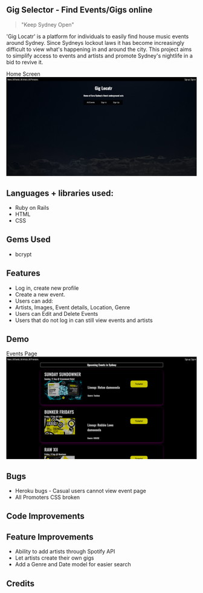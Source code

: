 Gig Selector - Find Events/Gigs online
-------------
>"Keep Sydney Open"

'Gig Locatr' is a platform for individuals to easily find house music events around Sydney. Since Sydneys lockout laws it has become increasingly difficult to view what's happening in and around the city. This project aims to simplify access to events and artists and promote Sydney's nightlife in a bid to revive it. 

Home Screen![Image of moon and home screen](/app/assets/images/Home_screen.png   "Optional Title")

## Languages + libraries used:
- Ruby on Rails
- HTML
- CSS

## Gems Used
- bcrypt

## Features
- Log in, create new profile
- Create a new event. 
- Users can add: 
- Artists, Images, Event details, Location, Genre
- Users can Edit and Delete Events
- Users that do not log in can still view events and artists

## Demo

Events Page![Image of events and description](/app/assets/images/eventsPage.png   "Optional Title")


## Bugs
- Heroku bugs - Casual users cannot view event page
- All Promoters CSS broken

## Code Improvements


## Feature Improvements
- Ability to add artists through Spotify API
- Let artists create their own gigs
- Add a Genre and Date model for easier search


## Credits

